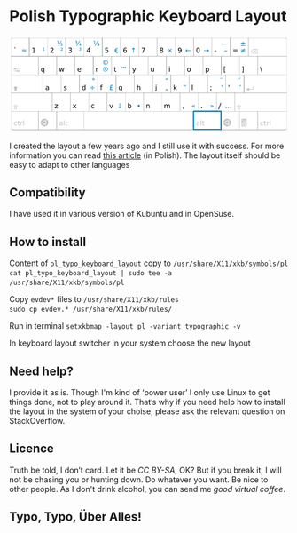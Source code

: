 # Polish Typographic Keyboard Layout
![Polish Typographic Keyboard Layout][1]

I created the layout a few years ago and I still use it with success. For more information you can read [this article](http://web.archive.org/web/20120207122427/http://www.santyago.pl/) (in Polish). The layout itself should be easy to adapt to other languages

## Compatibility
I have used it in various version of Kubuntu and in OpenSuse.

## How to install
Content of `pl_typo_keyboard_layout` copy to `/usr/share/X11/xkb/symbols/pl`  
`cat pl_typo_keyboard_layout | sudo tee -a /usr/share/X11/xkb/symbols/pl`

Copy `evdev*` files to `/usr/share/X11/xkb/rules`  
`sudo cp evdev.* /usr/share/X11/xkb/rules/`

Run in terminal
`setxkbmap -layout pl -variant typographic -v`

In keyboard layout switcher in your system choose the new layout

## Need help?
I provide it as is. Though I'm kind of ‘power user’ I only use Linux to get things done, not to play around it. That’s why
if you need help how to install the layout in the system of your choise, please ask the relevant question on StackOverflow.

## Licence
Truth be told, I don’t card. Let it be *CC BY-SA*, OK? But if you break it, I will not be chasing you or hunting down. Do whatever you want.
Be nice to other people. As I don't drink alcohol, you can send me *good virtual coffee*.

[1]: /img/typolayout_vectorized.png "Polish Typographic Keyboard Layout"

## Typo, Typo, Über Alles!
